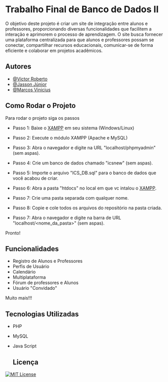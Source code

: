 # Trabalho Final de Banco de Dados II

O objetivo deste projeto é criar um site de integração entre alunos e professores, proporcionando diversas funcionalidades que facilitem a interação e aprimorem o processo de aprendizagem. O site busca fornecer uma plataforma centralizada para que alunos e professores possam se conectar, compartilhar recursos educacionais, comunicar-se de forma eficiente e colaborar em projetos acadêmicos.

## Autores

- [@Victor Roberto](https://github.com/mandaver)
- [@Jasson Júnior](https://github.com/JassonJr1)
- [@Marcos Vinicius](https://github.com/MarcosMelo7)


## Como Rodar o Projeto

Para rodar o projeto siga os passos 

- Passo 1: Baixe o [XAMPP](https://www.apachefriends.org/download.html) em seu sistema (Windows/Linux) 

- Passo 2: Execute o módulo XAMPP (Apache e MySQL)

- Passo 3: Abra o navegador e digite na URL "localhost/phpmyadmin" (sem aspas).

- Passo 4: Crie um banco de dados chamado "icsnew" (sem aspas).

- Passo 5: Importe o arquivo "ICS_DB.sql" para o banco de dados que você acabou de criar. 

- Passo 6: Abra a pasta "htdocs" no local em que vc intalou o [XAMPP](https://www.apachefriends.org/download.html).

- Passo 7: Crie uma pasta separada com qualquer nome.

- Passo 8: Copie e cole todos os arquivos do repositório na pasta criada.

- Passo 7: Abra o navegador e digite na barra de URL "localhost/<nome_da_pasta>" (sem aspas).

Pronto!

## Funcionalidades

- Registro de Alunos e Professores
- Perfis de Usuário
- Calendário
- Multiplataforma
- Fórum de professores e Alunos
- Usuário "Convidado"

Muito mais!!! 


## Tecnologias Utilizadas

- PHP
- MySQL
- Java Script

  ## Licença
[![MIT License](https://img.shields.io/badge/License-MIT-green.svg)](https://choosealicense.com/licenses/mit/)


